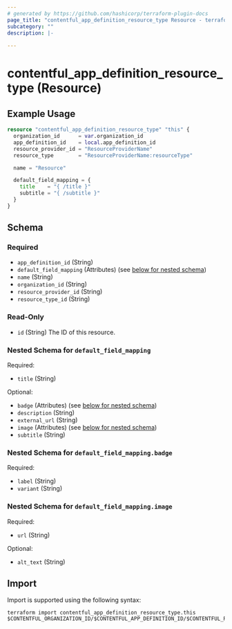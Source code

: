 ```yaml
---
# generated by https://github.com/hashicorp/terraform-plugin-docs
page_title: "contentful_app_definition_resource_type Resource - terraform-provider-contentful"
subcategory: ""
description: |-
  
---
```


# contentful_app_definition_resource_type (Resource)



## Example Usage

```terraform
resource "contentful_app_definition_resource_type" "this" {
  organization_id      = var.organization_id
  app_definition_id    = local.app_definition_id
  resource_provider_id = "ResourceProviderName"
  resource_type        = "ResourceProviderName:resourceType"

  name = "Resource"

  default_field_mapping = {
    title    = "{ /title }"
    subtitle = "{ /subtitle }"
  }
}
```

<!-- schema generated by tfplugindocs -->
## Schema

### Required

- `app_definition_id` (String)
- `default_field_mapping` (Attributes) (see [below for nested schema](#nestedatt--default_field_mapping))
- `name` (String)
- `organization_id` (String)
- `resource_provider_id` (String)
- `resource_type_id` (String)

### Read-Only

- `id` (String) The ID of this resource.

<a id="nestedatt--default_field_mapping"></a>
### Nested Schema for `default_field_mapping`

Required:

- `title` (String)

Optional:

- `badge` (Attributes) (see [below for nested schema](#nestedatt--default_field_mapping--badge))
- `description` (String)
- `external_url` (String)
- `image` (Attributes) (see [below for nested schema](#nestedatt--default_field_mapping--image))
- `subtitle` (String)

<a id="nestedatt--default_field_mapping--badge"></a>
### Nested Schema for `default_field_mapping.badge`

Required:

- `label` (String)
- `variant` (String)


<a id="nestedatt--default_field_mapping--image"></a>
### Nested Schema for `default_field_mapping.image`

Required:

- `url` (String)

Optional:

- `alt_text` (String)

## Import

Import is supported using the following syntax:

```shell
terraform import contentful_app_definition_resource_type.this $CONTENTFUL_ORGANIZATION_ID/$CONTENTFUL_APP_DEFINITION_ID/$CONTENTFUL_RESOURCE_TYPE_ID
```
